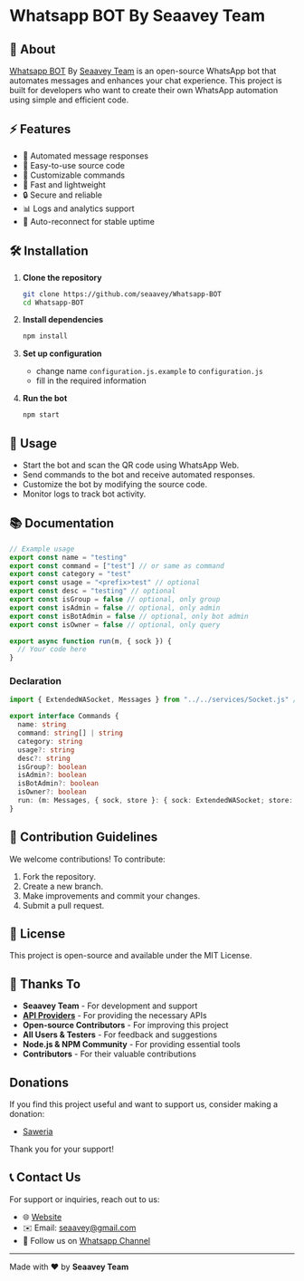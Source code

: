 # Whatsapp BOT By Seaavey Team

## 📌 About

[Whatsapp BOT](https://github.com/seaavey/Whatsapp-BOT) By [Seaavey Team](https://github.com/seaavey) is an open-source WhatsApp bot that automates messages and enhances your chat experience. This project is built for developers who want to create their own WhatsApp automation using simple and efficient code.

## ⚡ Features

- 🤖 Automated message responses
- 📂 Easy-to-use source code
- 🔧 Customizable commands
- 🚀 Fast and lightweight
- 🔒 Secure and reliable
- 📊 Logs and analytics support
- 🔄 Auto-reconnect for stable uptime

## 🛠️ Installation

1. **Clone the repository**

   ```sh
   git clone https://github.com/seaavey/Whatsapp-BOT
   cd Whatsapp-BOT
   ```

2. **Install dependencies**

   ```sh
   npm install
   ```

3. **Set up configuration**

   - change name `configuration.js.example` to `configuration.js`
   - fill in the required information

4. **Run the bot**
   ```sh
   npm start
   ```

## 🎯 Usage

- Start the bot and scan the QR code using WhatsApp Web.
- Send commands to the bot and receive automated responses.
- Customize the bot by modifying the source code.
- Monitor logs to track bot activity.

## 📚 Documentation

```javascript
// Example usage
export const name = "testing"
export const command = ["test"] // or same as command
export const category = "test"
export const usage = "<prefix>test" // optional
export const desc = "testing" // optional
export const isGroup = false // optional, only group
export const isAdmin = false // optional, only admin
export const isBotAdmin = false // optional, only bot admin
export const isOwner = false // optional, only query

export async function run(m, { sock }) {
  // Your code here
}
```

### Declaration

```typescript
import { ExtendedWASocket, Messages } from "../../services/Socket.js" // it's socket interface, why not use wa-socket? because wa-socket is not compatible with this project

export interface Commands {
  name: string
  command: string[] | string
  category: string
  usage?: string
  desc?: string
  isGroup?: boolean
  isAdmin?: boolean
  isBotAdmin?: boolean
  isOwner?: boolean
  run: (m: Messages, { sock, store }: { sock: ExtendedWASocket; store: any }) => Promise<void>
}
```

## 🤝 Contribution Guidelines

We welcome contributions! To contribute:

1. Fork the repository.
2. Create a new branch.
3. Make improvements and commit your changes.
4. Submit a pull request.

## 📄 License

This project is open-source and available under the MIT License.

## 🙏 Thanks To

- **Seaavey Team** - For development and support
- [**API Providers**](services/api.js) - For providing the necessary APIs
- **Open-source Contributors** - For improving this project
- **All Users & Testers** - For feedback and suggestions
- **Node.js & NPM Community** - For providing essential tools
- **Contributors** - For their valuable contributions

## Donations

If you find this project useful and want to support us, consider making a donation:

- [Saweria](https://saweria.co/Seaavey)

Thank you for your support!

## 📞 Contact Us

For support or inquiries, reach out to us:

- 🌐 [Website](https://seaavey.biz.id)
- ✉️ Email: seaavey@gmail.com
- 📢 Follow us on [Whatsapp Channel](https://whatsapp.com/channel/0029Vb49mcTEgGfJRWTyuz35)

---

Made with ❤️ by **Seaavey Team**
